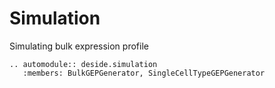 Simulation
==========

Simulating bulk expression profile

```{eval-rst}
.. automodule:: deside.simulation
   :members: BulkGEPGenerator, SingleCellTypeGEPGenerator
```
